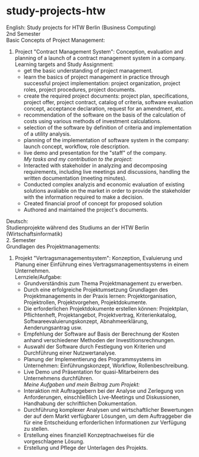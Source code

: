 # study-projects-htw

English:
Study projects for HTW Berlin (Business Computing)    
2nd Semester  
Basic Concepts of Project Management:   
1) Project "Contract Management System": Conception, evaluation and planning of a launch of a contract management system in a company.   
Learning targets and Study Assignment:
    - get the basic understanding of project management.
    - learn the basics of project management in practice through successful project implementation: project organization, project roles, project procedures, project documents.
    - create the required project documents: project plan, specifications, project offer, project contract, catalog of criteria, software evaluation concept, acceptance declaration, request for an amendment, etc.
    - recommendation of the software on the basis of the calculation of costs using various methods of investment calculations.
    - selection of the software by definition of criteria and implementation of a utility analysis.
    - planning of the implementation of software system in the company: launch concept, workflow, role description.
    - live demo and presentation for the "staff" of the company.   
*My tasks and my contribution to the project:*     
    - Interacted with stakeholder in analyzing and decomposing requirements, including live meetings and discussions, handling the written documentation (meeting minutes).
    - Conducted complex analyzis and economic evaluation of existing solutions avaliable on the market in order to provide the stakeholder with the information required to make a decision.
    - Created financial proof of concept for proposed solution
    - Authored and maintained the project's documents.

Deutsch:  
Studienprojekte während des Studiums an der HTW Berlin (Wirtschaftsinformatik)     
2. Semester  
Grundlagen des Projektmanagements:      
1) Projekt "Vertragsmanagementsystem": Konzeption, Evaluierung und Planung einer Einführung eines Vertragsmanagementsystems in einem Unternehmen.   
  Lernziele/Aufgabe:       
    - Grundverständnis zum Thema Projektmanagement zu erwerben. 
    - Durch eine erfolgreiche Projektumsetzung Grundlagen des Projektmanagements in der Praxis lernen: Projektorganisation, Projektrollen, Projektvorgehen, Projektdokumente.
    - Die erforderlichen Projektdokumente erstellen können: Projektplan, Pflichtenheft, Projektangebot, Projektvertrag, Kriterienkatalog, Softwareevaluierungskonzept, Abnahmeerklärung, Aenderungsantrag usw.
    - Empfehlung der Software auf Basis der Berechnung der Kosten anhand verschiedener Methoden der Investitionsrechnungen.
    - Auswahl der Software durch Festlegung von Kriterien und Durchführung einer Nutzwertanalyse.
    - Planung der Implementierung des Programmsystems im Unternehmen: Einführungskonzept, Workflow, Rollenbeschreibung.  
    - Live Demo und Präsentation for quasi-Mitarbeirern des Unternehmens durchführen.   
  *Meine Aufgaben und mein Beitrag zum Projekt:*     
    - Interaktion mit Auftraggebern bei der Analyse und Zerlegung von Anforderungen, einschließlich Live-Meetings und Diskussionen, Handhabung der schriftlichen Dokumentation.
    - Durchführung komplexer Analysen und wirtschaftlicher Bewertungen der auf dem Markt verfügbarer Lösungen, um dem Auftraggeber die für eine Entscheidung erforderlichen Informationen zur Verfügung zu stellen.
    - Erstellung eines finanziell Konzeptnachweises für die vorgeschlagene Lösung.
    - Erstellung und Pflege der Unterlagen des Projekts.
